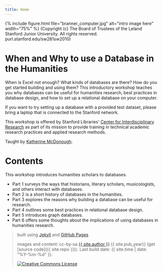 ```yaml
---
title: Home
---
```


{% include figure.html file="branner_computer.jpg" alt="intro image here" width="75%" %}
(Copyright (c) The Board of Trustees of the Leland Stanford Junior University. All rights reserved. purl.stanford.edu/sw281sw2010)

# When and Why to use a Database in the Humanities


When is Excel not enough? What kinds of databases are there? How do you get started building and using them? This introductory workshop teaches you why databases can be useful for humanities research, best practices in database design, and how to set up a relational database on your computer.

If you want to try setting up a database with a provided test dataset, please bring a laptop that is connected to the Stanford network.

This workshop is offered by Stanford Libraries' [Center for Interdisciplinary Research](http://library.stanford.edu/research/cidr) as part of its mission to provide training in technical academic research practices and applied research methods.

Taught by [Katherine McDonough](https://library.stanford.edu/people/kmcdono2).


# Contents

This workshop introduces humanities scholars to databases.

- Part 1 surveys the ways that historians, literary scholars, musicologists, and others interact with databases.
- Part 2 is a short history of databases in the humanities.
- Part 3 explores the reasons why building a database can be useful for research.
- Part 4 outlines some best practices in relational database design.
- Part 5 introduces graph databases.
- Part 6 offers some thoughts about the implications of using databases in humanities research.

> built using [Jekyll](https://jekyllrb.com/) and [GitHub Pages](https://pages.github.com/)
>
> images and content: cc-by-sa <a href="https://github.com/{{ site.github_username }}">{{ site.author }}</a> {{ site.pub_year}} (get [source code]({{ site.repo }})).
> Last build date: {{ site.time | date: "%Y-%m-%d" }}.
>
> <a href="http://creativecommons.org/licenses/by-sa/4.0/" rel="license"><img style="border-width: 0;" src="https://i.creativecommons.org/l/by-sa/4.0/88x31.png" alt="Creative Commons License" /></a>

